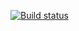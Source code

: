 [![Build status](https://ci.appveyor.com/api/projects/status/lud29kvojxvinow5?svg=true)](https://ci.appveyor.com/project/3Gouct/api-gijp9)
